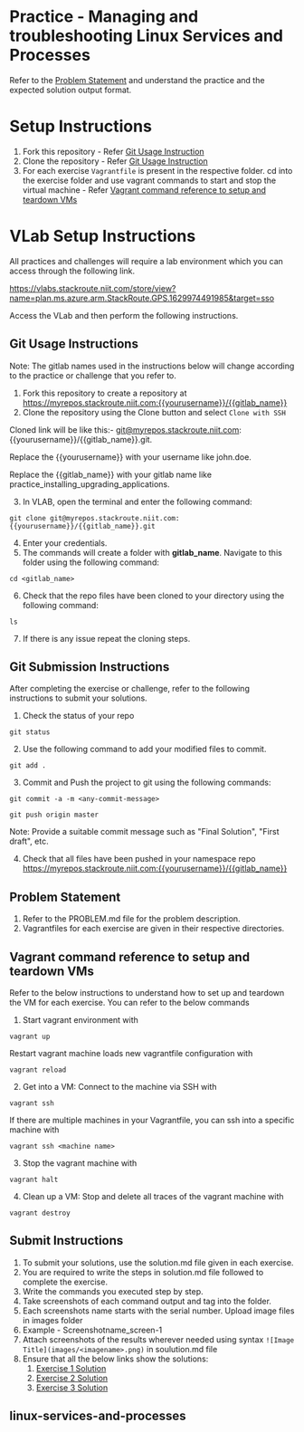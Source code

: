 # Practice - Managing and troubleshooting Linux Services and Processes

Refer to the [Problem Statement](./PROBLEM.md) and understand the practice and the expected solution output format.

# Setup Instructions

1. Fork this repository - Refer [Git Usage Instruction](#git-reference)
2. Clone the repository - Refer [Git Usage Instruction](#git-reference)
3. For each exercise `Vagrantfile` is present in the respective folder. cd into the exercise folder and use vagrant commands to start and stop the virtual machine - Refer [Vagrant command reference to setup and teardown VMs](#vagrant-reference)

# VLab Setup Instructions

All practices and challenges will require a lab environment which you can access through the following link. 

https://vlabs.stackroute.niit.com/store/view?name=plan.ms.azure.arm.StackRoute.GPS.1629974491985&target=sso  

Access the VLab and then perform the following instructions.

<section id="git-reference">

# Git Usage Instructions 

Note: The gitlab names used in the instructions below will change according to the practice or challenge that you refer to.

1. Fork this repository to create a repository at https://myrepos.stackroute.niit.com:{{yourusername}}/{{gitlab_name}} 
2. Clone the repository using the Clone button and select `Clone with SSH` 

Cloned link will be like this:- git@myrepos.stackroute.niit.com:{{yourusername}}/{{gitlab_name}}.git.

Replace the {{yourusername}} with your username like john.doe.

Replace the {{gitlab_name}} with your gitlab name like practice_installing_upgrading_applications.

3. In VLAB, open the terminal and enter the following command:
```
git clone git@myrepos.stackroute.niit.com:{{yourusername}}/{{gitlab_name}}.git
```
4. Enter your credentials.
5. The commands will create a folder with **gitlab_name**. Navigate to this folder using the following command:
```
cd <gitlab_name>
```
6. Check that the repo files have been cloned to your directory using the following command: 
```
ls
```
7. If there is any issue repeat the cloning steps.

# Git Submission Instructions

After completing the exercise or challenge, refer to the following instructions to submit your solutions.

1. Check the status of your repo
```
git status
```
2. Use the following command to add your modified files to commit.
```
git add .
```
3. Commit and Push the project to git using the following commands:
```
git commit -a -m <any-commit-message>
```
```
git push origin master
```
Note: Provide a suitable commit message such as "Final Solution", "First draft", etc.

4. Check that all files have been pushed in your namespace repo  https://myrepos.stackroute.niit.com:{{yourusername}}/{{gitlab_name}} 

# Problem Statement
1. Refer to the PROBLEM.md file for the problem description.
2. Vagrantfiles for each exercise are given in their respective directories.

# Vagrant command reference to setup and teardown VMs

Refer to the below instructions to understand how to set up and teardown the VM for each exercise. You can refer to the below commands 

1. Start vagrant environment with
```
vagrant up
```
Restart vagrant machine loads new vagrantfile configuration with
```
vagrant reload
```
2. Get into a VM: Connect to the machine via SSH with
```
vagrant ssh
``` 
If there are multiple machines in your Vagrantfile, you can ssh into a specific machine with
```
vagrant ssh <machine name>
```
3. Stop the vagrant machine with
```
vagrant halt 
```
4. Clean up a VM: Stop and delete all traces of the vagrant machine with
```
vagrant destroy
```
# Submit Instructions
1. To submit your solutions, use the solution.md file given in each exercise. 
2. You are required to write the steps in solution.md file followed to complete the exercise. 
3. Write the commands you executed step by step.
4. Take screenshots of each command output and tag into the folder. 
5. Each screenshots name starts with the serial number. Upload image files in images folder 
6. Example - Screenshotname_screen-1​
7. Attach screenshots of the results wherever needed using syntax ```![Image Title](images/<imagename>.png)``` in soulution.md file 
5. Ensure that all the below links show the solutions:
    1. [Exercise 1 Solution](./exercise-1/solution.md)
    2. [Exercise 2 Solution](./exercise-2/solution.md)
    3. [Exercise 3 Solution](./exercise-3/solution.md)
  
# linux-services-and-processes
